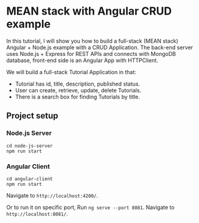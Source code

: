 # MEAN stack with Angular CRUD example

In this tutorial, I will show you how to build a full-stack (MEAN stack) Angular + Node.js example with a CRUD Application. The back-end server uses Node.js + Express for REST APIs and connects with MongoDB database, front-end side is an Angular App with HTTPClient.

We will build a full-stack Tutorial Application in that:

- Tutorial has id, title, description, published status.
- User can create, retrieve, update, delete Tutorials.
- There is a search box for finding Tutorials by title.

## Project setup

### Node.js Server

```
cd node-js-server
npm run start
```

### Angular Client

```
cd angular-client
npm run start
```

Navigate to `http://localhost:4200/`.

Or to run it on specific port, Run `ng serve --port 8081`. Navigate to `http://localhost:8081/`.

